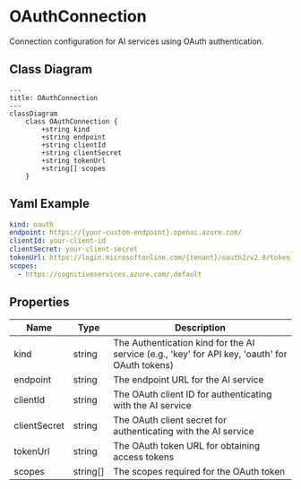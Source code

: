 # OAuthConnection

Connection configuration for AI services using OAuth authentication.

## Class Diagram

```mermaid
---
title: OAuthConnection
---
classDiagram
    class OAuthConnection {
        +string kind
        +string endpoint
        +string clientId
        +string clientSecret
        +string tokenUrl
        +string[] scopes
    }
```

## Yaml Example

```yaml
kind: oauth
endpoint: https://{your-custom-endpoint}.openai.azure.com/
clientId: your-client-id
clientSecret: your-client-secret
tokenUrl: https://login.microsoftonline.com/{tenant}/oauth2/v2.0/token
scopes:
  - https://cognitiveservices.azure.com/.default

```

## Properties

| Name | Type | Description |
| ---- | ---- | ----------- |
| kind | string | The Authentication kind for the AI service (e.g., &#39;key&#39; for API key, &#39;oauth&#39; for OAuth tokens)  |
| endpoint | string | The endpoint URL for the AI service  |
| clientId | string | The OAuth client ID for authenticating with the AI service  |
| clientSecret | string | The OAuth client secret for authenticating with the AI service  |
| tokenUrl | string | The OAuth token URL for obtaining access tokens  |
| scopes | string[] | The scopes required for the OAuth token  |
